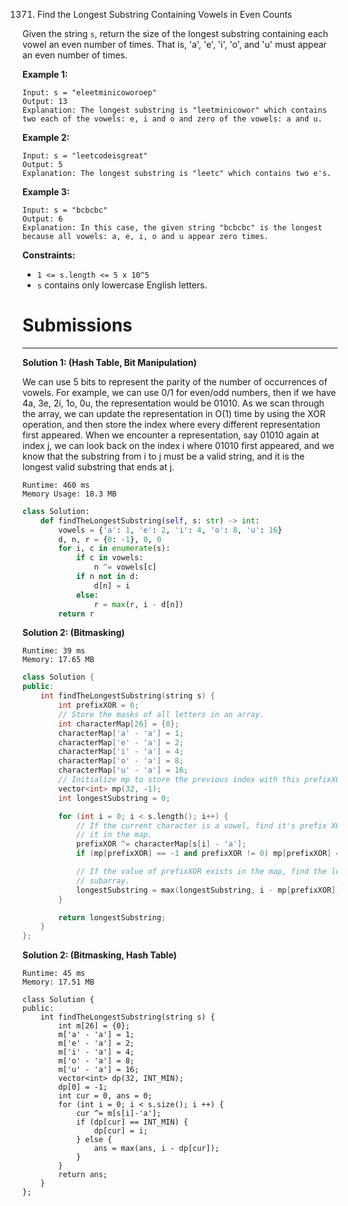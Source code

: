 1371. Find the Longest Substring Containing Vowels in Even Counts

Given the string `s`, return the size of the longest substring containing each vowel an even number of times. That is, 'a', 'e', 'i', 'o', and 'u' must appear an even number of times.

 

**Example 1:**
```
Input: s = "eleetminicoworoep"
Output: 13
Explanation: The longest substring is "leetminicowor" which contains two each of the vowels: e, i and o and zero of the vowels: a and u.
```

**Example 2:**
```
Input: s = "leetcodeisgreat"
Output: 5
Explanation: The longest substring is "leetc" which contains two e's.
```

**Example 3:**
```
Input: s = "bcbcbc"
Output: 6
Explanation: In this case, the given string "bcbcbc" is the longest because all vowels: a, e, i, o and u appear zero times.
```

**Constraints:**

* `1 <= s.length <= 5 x 10^5`
* `s` contains only lowercase English letters.

# Submissions
---
**Solution 1: (Hash Table, Bit Manipulation)**

We can use 5 bits to represent the parity of the number of occurrences of vowels. For example, we can use 0/1 for even/odd numbers, then if we have 4a, 3e, 2i, 1o, 0u, the representation would be 01010. As we scan through the array, we can update the representation in O(1) time by using the XOR operation, and then store the index where every different representation first appeared. When we encounter a representation, say 01010 again at index j, we can look back on the index i where 01010 first appeared, and we know that the substring from i to j must be a valid string, and it is the longest valid substring that ends at j.
```
Runtime: 460 ms
Memory Usage: 18.3 MB
```
```python
class Solution:
    def findTheLongestSubstring(self, s: str) -> int:
        vowels = {'a': 1, 'e': 2, 'i': 4, 'o': 8, 'u': 16}
        d, n, r = {0: -1}, 0, 0
        for i, c in enumerate(s):
            if c in vowels:
                n ^= vowels[c]
            if n not in d:
                d[n] = i
            else:
                r = max(r, i - d[n])
        return r
```

**Solution 2: (Bitmasking)**
```
Runtime: 39 ms
Memory: 17.65 MB
```
```c++
class Solution {
public:
    int findTheLongestSubstring(string s) {
        int prefixXOR = 0;
        // Store the masks of all letters in an array.
        int characterMap[26] = {0};
        characterMap['a' - 'a'] = 1;
        characterMap['e' - 'a'] = 2;
        characterMap['i' - 'a'] = 4;
        characterMap['o' - 'a'] = 8;
        characterMap['u' - 'a'] = 16;
        // Initialize mp to store the previous index with this prefixXOR value.
        vector<int> mp(32, -1);
        int longestSubstring = 0;

        for (int i = 0; i < s.length(); i++) {
            // If the current character is a vowel, find it's prefix XOR and add
            // it in the map.
            prefixXOR ^= characterMap[s[i] - 'a'];
            if (mp[prefixXOR] == -1 and prefixXOR != 0) mp[prefixXOR] = i;

            // If the value of prefixXOR exists in the map, find the longest
            // subarray.
            longestSubstring = max(longestSubstring, i - mp[prefixXOR]);
        }

        return longestSubstring;
    }
};
```

**Solution 2: (Bitmasking, Hash Table)**
```
Runtime: 45 ms
Memory: 17.51 MB
```
```++
class Solution {
public:
    int findTheLongestSubstring(string s) {
        int m[26] = {0};
        m['a' - 'a'] = 1;
        m['e' - 'a'] = 2;
        m['i' - 'a'] = 4;
        m['o' - 'a'] = 8;
        m['u' - 'a'] = 16;
        vector<int> dp(32, INT_MIN);
        dp[0] = -1;
        int cur = 0, ans = 0;
        for (int i = 0; i < s.size(); i ++) {
            cur ^= m[s[i]-'a'];
            if (dp[cur] == INT_MIN) {
                dp[cur] = i;
            } else {
                ans = max(ans, i - dp[cur]);
            }
        }
        return ans;
    }
};
```
